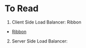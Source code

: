# To Read
1. Client Side Load Balancer: Ribbon
* [Ribbon](https://cloud.spring.io/spring-cloud-netflix/multi/multi_spring-cloud-ribbon.html)
2. Server Side Load Balancer:  
